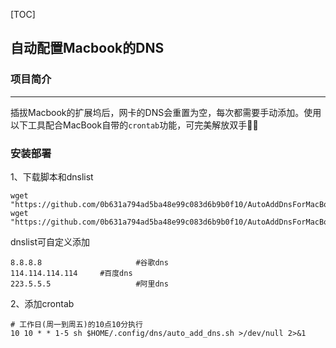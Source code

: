 

[TOC]



## 自动配置Macbook的DNS



### 项目简介

------

插拔Macbook的扩展坞后，网卡的DNS会重置为空，每次都需要手动添加。使用以下工具配合MacBook自带的`crontab`功能，可完美解放双手🙌🏻



### 安装部署

1、下载脚本和dnslist

```shell
wget "https://github.com/0b631a794ad5ba48e99c083d6b9b0f10/AutoAddDnsForMacBook/blob/199b75bf615b019eff0a1027c1bcd341a7d40b18/auto_add_dns_demo.sh"
wget "https://github.com/0b631a794ad5ba48e99c083d6b9b0f10/AutoAddDnsForMacBook/blob/199b75bf615b019eff0a1027c1bcd341a7d40b18/dnslist"
```



dnslist可自定义添加

```shell
8.8.8.8						#谷歌dns	
114.114.114.114		#百度dns
223.5.5.5					#阿里dns
```



2、添加crontab

```shell
# 工作日(周一到周五)的10点10分执行
10 10 * * 1-5 sh $HOME/.config/dns/auto_add_dns.sh >/dev/null 2>&1
```


